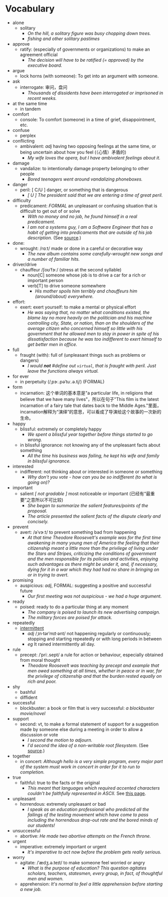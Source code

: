 # Vocabulary

- alone
  - solitary
    - _On the hill, a solitary figure was busy chopping down trees._
    - _fishing and other solitary pastimes_
- approve
  - ratify: (especially of governments or organizations) to make an agreement official
    - _The decision will have to be ratified (= approved) by the executive board._
- argue
  - lock horns (with someone): To get into an argument with someone.
- ask
  - interrogate: 审问，盘问
    - _Thousands of dissidents have been interrogated or imprisoned in recent weeks._
- at the same time
  - in tandem
- comfort
  - console: To comfort (someone) in a time of grief, disappointment, etc.
- confuse
  - perplex
- conflicting
  - ambivalent: _adj_ having two opposing feelings at the same time, or being uncertain about how you feel (（心情）矛盾的)
    - _My wife loves the opera, but I have ambivalent feelings about it._
- damage
  - vandalize: to intentionally damage property belonging to other people
    - _Bored teenagers went around vandalizing phoneboxes._
- danger
  - peril: [ C/U ] danger, or something that is dangerous
    - _[ U ] The president said that we are entering a time of great peril._
- difficulty
  - predicament: _FORMAL_ an unpleasant or confusing situation that is difficult to get out of or solve
    - _With no money and no job, he found himself in a real predicament._
    - _I am not a systems guy, I am a Software Engineer that has a habit of getting into predicaments that are outside of his job description._ (See [source](https://serverfault.com/q/318104/125167).)
- done:
  - wrought: /rɑːt/ made or done in a careful or decorative way
    - _The new album contains some carefully-wrought new songs and a number of familiar hits._
- driver/drive
  - chauffeur /ʃoʊˈfɝː/ (stress at the second syllable)
    - noun[C] someone whose job is to drive a car for a rich or important person
    - verb[T] to drive someone somewhere
      - _His mother spoils him terribly and chauffeurs him (around/about) everywhere._
- effort:
  - exert: exert yourself: to make a mental or physical effort
    - _He was saying that, no matter what conditions existed, the blame lay no more heavily on the politician and his machine controlling city, State, or nation, than on the shoulders of the average citizen who concerned himself so little with his government that he allowed men to stay in power in spite of his dissatisfaction because he was too indifferent to exert himself to get better men in office._
- full
  - fraught (with): full of (unpleasant things such as problems or dangers)
    - _I would **not** #define out `virtual`, that is fraught with peril. Just leave the functions always virtual._
- for ever
  - in perpetuity (/ˌpɝː.pəˈtuː.ə.t̬i/) (FORMAL)
- form
  - incarnation: 这个单词的基本意是"a particular life, in religions that believe that we have many lives"，所以在句子"This film is the latest incarnation of a fairy tale that dates back to the Middle Ages."里面，incarnation解释为“演绎”的意思，可以看成了导演给这个故事的一次新的生命。
- happy
  - blissful: extremely or completely happy
    - _We spent a blissful year together before things started to go wrong._
  - in blissful ignorance: not knowing any of the unpleasant facts about something
    - _All the time his business was failing, he kept his wife and family in blissful ignorance._
- interested
  - indifferent: not thinking about or interested in someone or something
    - _Why don't you vote - how can you be so indifferent (to what is going on)?_
- important
  - salient _[ not gradable ]_ most noticeable or important (已经有“最重要”之意所以不可比较)
    - _She began to summarize the salient features/points of the proposal._
    - _The article presented the salient facts of the dispute clearly and concisely._
- prevent
  - avert: /əˈvɝːt/ to prevent something bad from happening
    - _At that time Theodore Roosevelt's example was for the first time awakening in many young men of America the feeling that their citizenship meant a little more than the privilege of living under the Stars and Stripes, criticizing the conditions of government and the men responsible for its policies and activities, enjoying such advantages as there might be under it, and, if necessary, dying for it in a war which they had had no share in bringing on or in trying to avert._
- promising
  - auspicious: _adj_, FORMAL: suggesting a positive and successful future
    - _Our first meeting was not auspicious - we had a huge argument._
- ready
  - poised: ready to do a particular thing at any moment
    - _The company is poised to launch its new advertising campaign._
    - _The military forces are poised for attack._
- repeatedly
  - [intermittent](https://dictionary.cambridge.org/us/dictionary/english/intermittent)
    - _adj_ /ˌɪn·tərˈmɪt·ənt/ not happening regularly or continuously; stopping and starting repeatedly or with long periods in between
    - _eg_ It rained intermittently all day.
- rule
  - precept: /ˈpriː.sept/ a rule for action or behaviour, especially obtained from moral thought
    - _Theodore Roosevelt was teaching by precept and example that men owed something at all times, whether in peace or in war, for the privilege of citizenship and that the burden rested equally on rich and poor._
- shy
  - bashful
  - diffident
- successful
  - blockbuster: a book or film that is very successful: _a blockbuster movie/novel_
- support
  - second: vt, to make a formal statement of support for a suggestion made by someone else during a meeting in order to allow a discussion or vote
    - _I second the motion to adjourn._
    - _I'd second the idea of a non-writable root filesystem._ (See [source](https://serverfault.com/a/318140/125167).)
- together
  - in concert: _Although hello is a very simple program, every major part of the system must work in concert in order for it to run to completion._
- true
  - faithful: true to the facts or the original
    - _This meant that languages which required accented characters couldn’t be faithfully represented in ASCII._ See [this page](https://docs.python.org/2/howto/unicode.html).
- unpleasant
  - horrendous: extremely unpleasant or bad
    - _I speak as an education professional who predicted all the failings of the testing movement which have come to pass including the horrendous drop-out rate and the bored minds of our students!_
- unsuccessful
  - abortive: _He made two abortive attempts on the French throne._
- urgent
  - imperative: extremely important or urgent
    - _It's imperative to act now before the problem gets really serious._
- worry
  - agitate: /ˈædʒ.ə.teɪt/ to make someone feel worried or angry
    - _What is the purpose of education? This question agitates scholars, teachers, statesmen, every group, in fact, of thoughtful men and women._
  - apprehension: _It's normal to feel a little apprehension before starting a new job._
